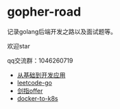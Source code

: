 # gopher-road

记录golang后端开发之路以及面试题等。

欢迎star

qq交流群：1046260719

* [从基础到开发应用](gopher)
* [leetcode-go](leetcode-go)
* [剑指offer](剑指offer)
* [docker-to-k8s](docker-to-k8)